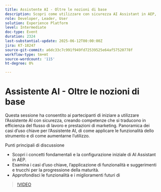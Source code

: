 ```yaml
---
title: Assistente AI - Oltre le nozioni di base
description: Scopri come utilizzare con sicurezza AI Assistant in AEP, con informazioni su configurazione, casi d’uso chiave, suggerimenti pratici e nuove funzioni per aumentare l’efficienza del flusso di lavoro e l’impatto sul marketing.
role: Developer, Leader, User
solution: Experience Platform
level: Intermediate
doc-type: Event
duration: 2324
last-substantial-update: 2025-06-12T00:00:00Z
jira: KT-18247
source-git-commit: a6dc33c7c991f949fd72539525e64af57520778f
workflow-type: tm+mt
source-wordcount: '115'
ht-degree: 0%

---
```



# Assistente AI - Oltre le nozioni di base

Questa sessione ha consentito ai partecipanti di iniziare a utilizzare l’Assistente AI con sicurezza, creando competenze che si traducono in efficienza del flusso di lavoro e prestazioni di marketing. Panoramica dei casi d’uso chiave per l’Assistente AI, di come applicare le funzionalità dello strumento e di come aumentarne l’utilizzo.

Punti principali di discussione

* Scopri i concetti fondamentali e la configurazione iniziale di AI Assistant in AEP.
* Esamina i casi d’uso chiave, l’applicazione di funzionalità e suggerimenti e trucchi per la progressione della maturità.
* Approfondisci le funzionalità e i miglioramenti futuri di

>[!VIDEO](https://video.tv.adobe.com/v/3463357/?learn=on&enablevpops)
